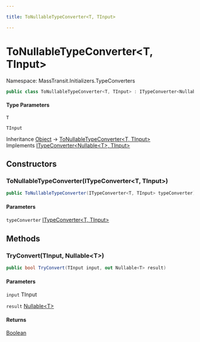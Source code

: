 ```yaml
---

title: ToNullableTypeConverter<T, TInput>

---
```


# ToNullableTypeConverter\<T, TInput\>

Namespace: MassTransit.Initializers.TypeConverters

```csharp
public class ToNullableTypeConverter<T, TInput> : ITypeConverter<Nullable<T>, TInput>
```

#### Type Parameters

`T`<br/>

`TInput`<br/>

Inheritance [Object](https://learn.microsoft.com/en-us/dotnet/api/system.object) → [ToNullableTypeConverter\<T, TInput\>](../masstransit-initializers-typeconverters/tonullabletypeconverter-2)<br/>
Implements [ITypeConverter\<Nullable\<T\>, TInput\>](../masstransit-initializers/itypeconverter-2)

## Constructors

### **ToNullableTypeConverter(ITypeConverter\<T, TInput\>)**

```csharp
public ToNullableTypeConverter(ITypeConverter<T, TInput> typeConverter)
```

#### Parameters

`typeConverter` [ITypeConverter\<T, TInput\>](../masstransit-initializers/itypeconverter-2)<br/>

## Methods

### **TryConvert(TInput, Nullable\<T\>)**

```csharp
public bool TryConvert(TInput input, out Nullable<T> result)
```

#### Parameters

`input` TInput<br/>

`result` [Nullable\<T\>](https://learn.microsoft.com/en-us/dotnet/api/system.nullable-1)<br/>

#### Returns

[Boolean](https://learn.microsoft.com/en-us/dotnet/api/system.boolean)<br/>
